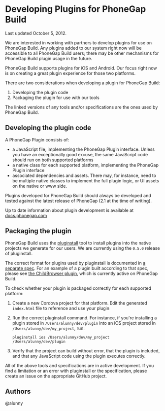 # Developing Plugins for PhoneGap Build

Last updated October 5, 2012.

We are interested in working with partners to develop plugins for use on
PhoneGap Build. Any plugins added to our system right now will be accessible
to all PhoneGap Build users; there may be other mechanisms for PhoneGap Build
plugin usage in the future.

PhoneGap Build supports plugins for iOS and Android. Our focus right now is on
creating a great plugin experience for those two platforms.

There are two considerations when developing a plugin for PhoneGap Build:

1. Developing the plugin code
2. Packaging the plugin for use with our tools

The linked versions of any tools and/or specifications are the ones used by
PhoneGap Build.

## Developing the plugin code

A PhoneGap Plugin consists of:

* a JavaScript file, implementing the PhoneGap Plugin interface. Unless you
have an exceptionally good excuse, the same JavaScript code should run on both
supported platforms
* a native class for each supported platform, implementing the PhoneGap Plugin
interface
* associated dependencies and assets. There may, for instance, need to be
multiple native classes to implement the full plugin logic, or UI assets on the
native or www side.

Plugins developed for PhoneGap Build should always be developed and tested
against the latest release of PhoneGap (2.1 at the time of writing).

Up to date information about plugin development is available at 
[docs.phonegap.com][pgdocs]

## Packaging the plugin

PhoneGap Build uses the [pluginstall][pins] tool to install plugins into the
native projects we generate for our users. We are currently using the `0.5.0`
release of pluginstall.

The correct format for plugins used by pluginstall is documented in
[a separate spec][spec]. For an example of a plugin built according to that
spec, please see [the ChildBrowser plugin][child], which is currently active
on PhoneGap Build.

To check whether your plugin is packaged correctly for each supported platform:

1. Create a new Cordova project for that platform. Edit the generated
`index.html` file to reference and use your plugin
2. Run the correct pluginstall command. For instance, if you're installing a
plugin stored in `/Users/alunny/dev/plugin` into an iOS project stored in
`/Users/alunny/dev/my_project`, run:

    `pluginstall ios /Users/alunny/dev/my_project /Users/alunny/dev/plugin`

3. Verify that the project can build without error, that the plugin is
included, and that any JavaScript code using the plugin executes correctly.

All of the above tools and specifications are in active development. If you find
a limitation or an error with pluginstall or the specification, please create
an issue on the appropriate GitHub project.

## Authors

@alunny

[pgdocs]:http://docs.phonegap.com/en/2.1.0/guide_plugin-development_index.md.html
[pins]:https://github.com/alunny/pluginstall
[spec]:https://github.com/alunny/cordova-plugin-spec
[child]:https://github.com/alunny/ChildBrowser
